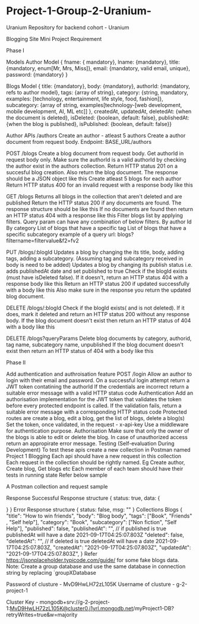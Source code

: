 # Project-1-Group-2-Uranium-

Uranium
Repository for backend cohort - Uranium

Blogging Site Mini Project Requirement

Phase I

Models
Author Model
{ fname: { mandatory}, lname: {mandatory}, title: {mandatory, enum[Mr, Mrs, Miss]}, email: {mandatory, valid email, unique}, password: {mandatory} }


Blogs Model
{ title: {mandatory}, body: {mandatory}, authorId: {mandatory, refs to author model}, tags: {array of string}, category: {string, mandatory, examples: [technology, entertainment, life style, food, fashion]}, subcategory: {array of string, examples[technology-[web development, mobile development, AI, ML etc]] }, createdAt, updatedAt, deletedAt: {when the document is deleted}, isDeleted: {boolean, default: false}, publishedAt: {when the blog is published}, isPublished: {boolean, default: false}}


Author APIs /authors
Create an author - atleast 5 authors
Create a author document from request body. Endpoint: BASE_URL/authors

POST /blogs
Create a blog document from request body. Get authorId in request body only.
Make sure the authorId is a valid authorId by checking the author exist in the authors collection.
Return HTTP status 201 on a succesful blog creation. Also return the blog document. The response should be a JSON object like this
Create atleast 5 blogs for each author
Return HTTP status 400 for an invalid request with a response body like this

GET /blogs
Returns all blogs in the collection that aren't deleted and are published
Return the HTTP status 200 if any documents are found. The response structure should be like this
If no documents are found then return an HTTP status 404 with a response like this
Filter blogs list by applying filters. Query param can have any combination of below filters.
By author Id
By category
List of blogs that have a specific tag
List of blogs that have a specific subcategory example of a query url: blogs?filtername=filtervalue&f2=fv2


PUT /blogs/:blogId
Updates a blog by changing the its title, body, adding tags, adding a subcategory. (Assuming tag and subcategory received in body is need to be added)
Updates a blog by changing its publish status i.e. adds publishedAt date and set published to true
Check if the blogId exists (must have isDeleted false). If it doesn't, return an HTTP status 404 with a response body like this
Return an HTTP status 200 if updated successfully with a body like this
Also make sure in the response you return the updated blog document.


DELETE /blogs/:blogId
Check if the blogId exists( and is not deleted). If it does, mark it deleted and return an HTTP status 200 without any response body.
If the blog document doesn't exist then return an HTTP status of 404 with a body like this

DELETE /blogs?queryParams
Delete blog documents by category, authorid, tag name, subcategory name, unpublished
If the blog document doesn't exist then return an HTTP status of 404 with a body like this

Phase II

Add authentication and authroisation feature
POST /login
Allow an author to login with their email and password. On a successful login attempt return a JWT token contatining the authorId
If the credentials are incorrect return a suitable error message with a valid HTTP status code
Authentication
Add an authorisation implementation for the JWT token that validates the token before every protected endpoint is called. If the validation fails, return a suitable error message with a corresponding HTTP status code
Protected routes are create a blog, edit a blog, get the list of blogs, delete a blog(s)
Set the token, once validated, in the request - x-api-key
Use a middleware for authentication purpose.
Authorisation
Make sure that only the owner of the blogs is able to edit or delete the blog.
In case of unauthorized access return an appropirate error message.
Testing (Self-evaluation During Development)
To test these apis create a new collection in Postman named Project 1 Blogging
Each api should have a new request in this collection
Each request in the collection should be rightly named. Eg Create author, Create blog, Get blogs etc
Each member of each team should have their tests in running state
Refer below sample

A Postman collection and request sample

Response
Successful Response structure
{
  status: true,
  data: {

  }
}
Error Response structure
{
  status: false,
  msg: ""
}
Collections
Blogs
{
  "title": "How to win friends",
  "body": "Blog body",
  "tags": ["Book", "Friends"    , "Self help"],
  "category": "Book",
  "subcategory": ["Non fiction", "Self Help"],
  "published": false,
  "publishedAt": "", // if published is true publishedAt will have a date 2021-09-17T04:25:07.803Z
  "deleted": false,
  "deletedAt": "", // if deleted is true deletedAt will have a date 2021-09-17T04:25:07.803Z,
  "createdAt": "2021-09-17T04:25:07.803Z",
  "updatedAt": "2021-09-17T04:25:07.803Z",
}
Refer https://jsonplaceholder.typicode.com/guide/ for some fake blogs data.
Note: Create a group database and use the same database in connection string by replacing `groupXDatabase



Password of clusture - MvD9HwLH72zL105K
Username of clusture - g-2-project-1


Cluster Key - mongodb+srv://g-2-project-1:MvD9HwLH72zL105K@cluster0.j1yrl.mongodb.net/myProject1-DB?retryWrites=true&w=majority
